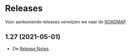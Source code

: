 # Releases

Voor aankomende releases verwijzen we naar de [ROADMAP](ROADMAP.md)

## 1.27 (2021-05-01)

- Zie [Release Notes](1.27/ReleaseNotes.md).
